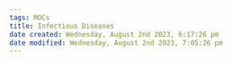 ```yaml
---
tags: MOCs
title: Infectious Diseases
date created: Wednesday, August 2nd 2023, 6:17:26 pm
date modified: Wednesday, August 2nd 2023, 7:05:26 pm
---
```

```folder-index-content
```